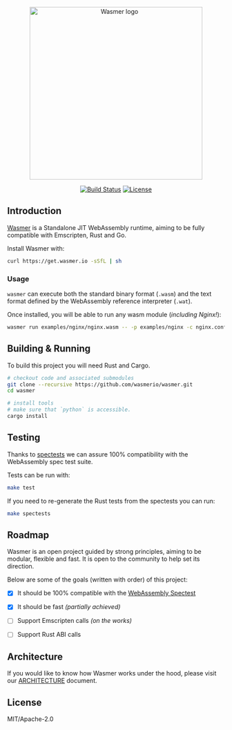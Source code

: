 <p align="center"><a href="https://wasmer.io" target="_blank" rel="noopener noreferrer"><img width="400" src="https://raw.githubusercontent.com/wasmerio/wasmer/master/logo.png" alt="Wasmer logo"></a></p>

<p align="center">
  <a href="https://circleci.com/gh/wasmerio/wasmer/"><img src="https://img.shields.io/circleci/project/github/wasmerio/wasmer/master.svg" alt="Build Status"></a>
  <a href="https://github.com/wasmerio/wasmer/blob/master/LICENSE"><img src="https://img.shields.io/github/license/wasmerio/wasmer.svg" alt="License"></a>
</p>

## Introduction

[Wasmer](https://wasmer.io/) is a Standalone JIT WebAssembly runtime, aiming to be fully compatible with Emscripten, Rust and Go.

Install Wasmer with:

```sh
curl https://get.wasmer.io -sSfL | sh
```

### Usage

`wasmer` can execute both the standard binary format (`.wasm`) and the text
format defined by the WebAssembly reference interpreter (`.wat`).

Once installed, you will be able to run any wasm module (_including Nginx!_):

```sh
wasmer run examples/nginx/nginx.wasm -- -p examples/nginx -c nginx.conf
```

## Building & Running

To build this project you will need Rust and Cargo.

```sh
# checkout code and associated submodules
git clone --recursive https://github.com/wasmerio/wasmer.git
cd wasmer

# install tools
# make sure that `python` is accessible.
cargo install
```

## Testing

Thanks to [spectests](https://github.com/wasmerio/wasmer/tree/master/spectests) we can assure 100% compatibility with the WebAssembly spec test suite.

Tests can be run with:

```sh
make test
```

If you need to re-generate the Rust tests from the spectests
you can run:

```sh
make spectests
```

## Roadmap

Wasmer is an open project guided by strong principles, aiming to be modular, flexible and fast. It is open to the community to help set its direction.

Below are some of the goals (written with order) of this project:

- [x] It should be 100% compatible with the [WebAssembly Spectest](https://github.com/wasmerio/wasmer/tree/master/spectests)
- [x] It should be fast _(partially achieved)_
- [ ] Support Emscripten calls _(on the works)_
- [ ] Support Rust ABI calls


## Architecture

If you would like to know how Wasmer works under the hood, please visit our [ARCHITECTURE](https://github.com/wasmerio/wasmer/blob/master/ARCHITECTURE.md) document.

## License

MIT/Apache-2.0
